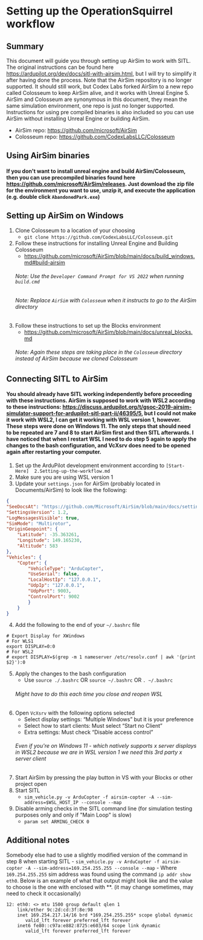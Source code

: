 # Setting up the OperationSquirrel workflow

## Summary
This document will guide you through setting up AirSim to work with SITL.  The original instructions can be found here https://ardupilot.org/dev/docs/sitl-with-airsim.html, but I will try to simplify it after having done the process.  Note that the AirSim repository is no longer supported.  It should still work, but Codex Labs forked AirSim to a new repo called Colosseum to keep AirSim alive, and it works with Unreal Engine 5.  AirSim and Colosseum are synonymous in this document, they mean the same simulation environment, one repo is just no longer supported.  Instructions for using pre compiled binaries is also included so you can use AirSim without installing Unreal Engine or building AirSim.

- AirSim repo: https://github.com/microsoft/AirSim
- Colosseum repo: https://github.com/CodexLabsLLC/Colosseum

## Using AirSim binaries
#### If you don't want to install unreal engine and build AirSim/Colosseum, then you can use precompiled binaries found here https://github.com/microsoft/AirSim/releases.  Just download the zip file for the environment you want to use, unzip it, and execute the application (e.g. double click `AbandonedPark.exe`)

## Setting up AirSim on Windows
1. Clone Colosseum to a location of your choosing
    - `git clone https://github.com/CodexLabsLLC/Colosseum.git`
2. Follow these instructions for installing Unreal Engine and Building Colosseum
    - https://github.com/microsoft/AirSim/blob/main/docs/build_windows.md#build-airsim
    ###### Note: Use the `Developer Command Prompt for VS 2022` when running `build.cmd`
    ###### Note: Replace `AirSim` with `Colosseum` when it instructs to go to the AirSim directory
3. Follow these instructions to set up the Blocks environment
    - https://github.com/microsoft/AirSim/blob/main/docs/unreal_blocks.md
    ###### Note: Again these steps are taking place in the `Colosseum` directory instead of AirSim because we cloned Colosseum

## Connecting SITL to AirSim
#### You should already have SITL working independently before proceeding with these instructions.  AirSim is supposed to work with WSL2 according to these instructions: https://discuss.ardupilot.org/t/gsoc-2019-airsim-simulator-support-for-ardupilot-sitl-part-ii/46395/5, but I could not make it work with WSL2, I can get it working with WSL version 1, however.  These steps were done on Windows 11.  The only steps that should need to be repeated are 7 and 8 to start AirSim first and then SITL afterwards.  I have noticed that when I restart WSL I need to do step 5 again to apply the changes to the bash configuration, and VcXsrv does need to be opened again after restarting your computer.

1. Set up the ArduPilot development environment according to `[Start-Here] 
2.Setting-up-the-workflow.md`
2. Make sure you are using WSL version 1
3. Update your `settings.json` for AirSim (probably located in Documents/AirSim) to look like the following:
```json
{
"SeeDocsAt": "https://github.com/Microsoft/AirSim/blob/main/docs/settings.md",
"SettingsVersion": 1.2,
"LogMessagesVisible": true,
"SimMode": "Multirotor",
"OriginGeopoint": {
    "Latitude": -35.363261,
    "Longitude": 149.165230,
    "Altitude": 583
},
"Vehicles": {
    "Copter": {
        "VehicleType": "ArduCopter",
        "UseSerial": false,
        "LocalHostIp": "127.0.0.1",
        "UdpIp": "127.0.0.1",
        "UdpPort": 9003,
        "ControlPort": 9002
        }
    }
}
```
4. Add the following to the end of your `~/.bashrc` file
```
# Export Display for XWindows
# For WLS1
export DISPLAY=0:0
# For WSL2
# export DISPLAY=$(grep -m 1 nameserver /etc/resolv.conf | awk '{print $2}'):0
```
5. Apply the changes to the bash configuration
    - Use `source ./.bashrc` OR `source ~/.bashrc` OR `. ~/.bashrc`
    ###### Might have to do this each time you close and reopen WSL
6. Open `VcXsrv` with the following options selected
    - Select display settings: “Multiple Windows” but it is your preference
    - Select how to start clients: Must select “Start no Client”
    - Extra settings: Must check “Disable access control”
    ###### Even if you're on Windows 11 - which natively supports x server displays in WSL2 because we are in WSL version 1 we need this 3rd party x server client
7. Start AirSim by pressing the play button in VS with your Blocks or other project open
8. Start SITL
    - `sim_vehicle.py -v ArduCopter -f airsim-copter -A --sim-address=$WSL_HOST_IP --console --map`
9. Disable arming checks in the SITL command line (for simulation testing purposes only and only if "Main Loop" is slow)
    - `param set ARMING_CHECK 0`

## Additional notes
Somebody else had to use a slightly modified version of the command in step 8 when starting SITL
    - `sim_vehicle.py -v ArduCopter -f airsim-copter -A --sim-address=169.254.255.255 --console --map`
    - Where `169.254.255.255` sim address was found using the command `ip addr show eth0`.  Below is an example of what that output might look like and the value to choose is the one with enclosed with **.  (it may change sometimes, may need to check it occasionally)
```
12: eth0: <> mtu 1500 group default qlen 1
    link/ether 9c:2d:cd:3f:8e:98
    inet 169.254.217.14/16 brd *169.254.255.255* scope global dynamic
       valid_lft forever preferred_lft forever
    inet6 fe80::c97a:e882:8725:e603/64 scope link dynamic
       valid_lft forever preferred_lft forever
```